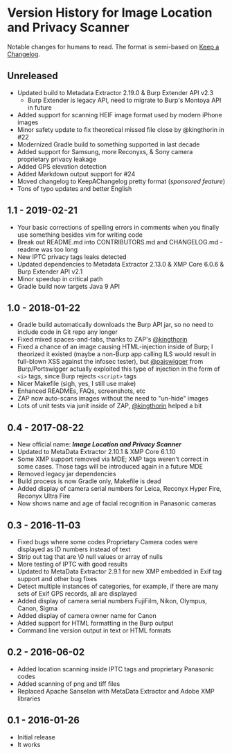 # Version History for Image Location and Privacy Scanner

Notable changes for humans to read.  The format is semi-based on [Keep a Changelog](https://keepachangelog.com/en/1.0.0/).

## Unreleased
- Updated build to Metadata Extractor 2.19.0 & Burp Extender API v2.3
    * Burp Extender is legacy API, need to migrate to Burp's Montoya API in future
- Added support for scanning HEIF image format used by modern iPhone images
- Minor safety update to fix theoretical missed file close by @kingthorin in #22
- Modernized Gradle build to something supported in last decade
- Added support for Samsung, more Reconyxs, & Sony camera proprietary privacy leakage 
- Added GPS elevation detection
- Added Markdown output support for #24
- Moved changelog to KeepAChangelog pretty format (*sponsored feature*)
- Tons of typo updates and better English

## 1.1 - 2019-02-21
- Your basic corrections of spelling errors in comments when you finally use something besides vim for writing code
- Break out README.md into CONTRIBUTORS.md and CHANGELOG.md - readme was too long
- New IPTC privacy tags leaks detected
- Updated dependencies to Metadata Extractor 2.13.0 & XMP Core 6.0.6 & Burp Extender API v2.1
- Minor speedup in critical path
- Gradle build now targets Java 9 API

## 1.0 - 2018-01-22
- Gradle build automatically downloads the Burp API jar, so no need to include code in Git repo any longer
- Fixed mixed spaces-and-tabs, thanks to ZAP's [@kingthorin](https://github.com/kingthorin)
- Fixed a chance of an image causing HTML-injection inside of Burp; I theorized it existed (maybe a non-Burp app calling ILS would result in full-blown XSS against the infosec tester), but [@pajswigger](https://github.com/pajswigger) from Burp/Portswigger actually exploited this type of injection in the form of `<i>` tags, since Burp rejects `<script>` tags
- Nicer Makefile (sigh, yes, I still use make)
- Enhanced READMEs, FAQs, screenshots, etc
- ZAP now auto-scans images without the need to "un-hide" images
- Lots of unit tests via junit inside of ZAP, [@kingthorin](https://github.com/kingthorin) helped a bit

## 0.4 - 2017-08-22
- New official name: ***Image Location and Privacy Scanner***
- Updated to MetaData Extractor 2.10.1 & XMP Core 6.1.10
- Some XMP support removed via MDE; XMP tags weren't correct in some cases.  Those tags will be introduced again in a future MDE
- Removed legacy jar dependencies
- Build process is now Gradle only, Makefile is dead
- Added display of camera serial numbers for Leica, Reconyx Hyper Fire, Reconyx Ultra Fire
- Now shows name and age of facial recognition in Panasonic cameras

## 0.3 - 2016-11-03
- Fixed bugs where some codes Proprietary Camera codes were displayed as ID numbers instead of text
- Strip out tag that are \\0 null values or array of nulls
- More testing of IPTC with good results
- Updated to MetaData Extractor 2.9.1 for new XMP embedded in Exif tag support and other bug fixes
- Detect multiple instances of categories, for example, if there are many sets of Exif GPS records, all are displayed
- Added display of camera serial numbers FujiFilm, Nikon, Olympus, Canon, Sigma
- Added display of camera owner name for Canon
- Added support for HTML formatting in the Burp output
- Command line version output in text or HTML formats

## 0.2 - 2016-06-02
- Added location scanning inside IPTC tags and proprietary Panasonic codes
- Added scanning of png and tiff files
- Replaced Apache Sanselan with MetaData Extractor and Adobe XMP libraries

## 0.1 - 2016-01-26
- Initial release
- It works

<!--
vim: autoindent noexpandtab tabstop=4 shiftwidth=4
-->
